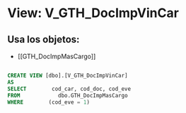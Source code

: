 # View: V_GTH_DocImpVinCar

## Usa los objetos:
- [[GTH_DocImpMasCargo]]

```sql

CREATE VIEW [dbo].[V_GTH_DocImpVinCar]
AS
SELECT        cod_car, cod_doc, cod_eve
FROM            dbo.GTH_DocImpMasCargo
WHERE        (cod_eve = 1)

```
